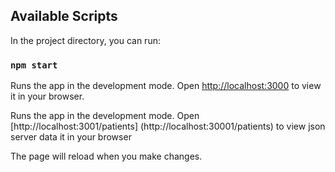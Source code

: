 ## Available Scripts
In the project directory, you can run:

### `npm start`
Runs the app in the development mode.
Open [http://localhost:3000](http://localhost:3000) to view it in your browser.

Runs the app in the development mode.
Open [http://localhost:3001/patients]
(http://localhost:30001/patients) to view json server data it in your browser

The page will reload when you make changes.

